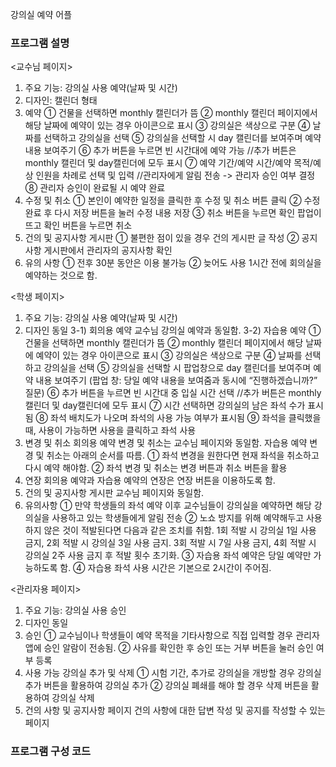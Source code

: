 강의실 예약 어플


<h3>프로그램 설명</h3>

<교수님 페이지>
1) 주요 기능: 강의실 사용 예약(날짜 및 시간)
2) 디자인: 캘린더 형태
3) 예약
	① 건물을 선택하면 monthly 캘린더가 뜸
	② monthly 캘린더 페이지에서 해당 날짜에 예약이 있는 경우 아이콘으로 표시
	③ 강의실은 색상으로 구분
	④ 날짜를 선택하고 강의실을 선택
	⑤ 강의실을 선택할 시 day 캘린더를 보여주며 예약 내용 보여주기
⑥ 추가 버튼을 누르면 빈 시간대에 예약 가능
//추가 버튼은 monthly 캘린더 및 day캘린더에 모두 표시
	⑦ 예약 기간/예약 시간/예약 목적/예상 인원을 차례로 선택 및 입력
		//관리자에게 알림 전송 -> 관리자 승인 여부 결정
	⑧ 관리자 승인이 완료될 시 예약 완료
4) 수정 및 취소
	① 본인이 예약한 일정을 클릭한 후 수정 및 취소 버튼 클릭
	② 수정 완료 후 다시 저장 버튼을 눌러 수정 내용 저장
	③ 취소 버튼을 누르면 확인 팝업이 뜨고 확인 버튼을 누르면 취소
5) 건의 및 공지사항 게시판
	① 불편한 점이 있을 경우 건의 게시판 글 작성
	② 공지사항 게시판에서 관리자의 공지사항 확인
6) 유의 사항
	① 전후 30분 동안은 이용 불가능
	② 늦어도 사용 1시간 전에 회의실을 예약하는 것으로 함.

<학생 페이지>
1) 주요 기능: 강의실 사용 예약(날짜 및 시간)
2) 디자인 동일
3-1) 회의용 예약
	교수님 강의실 예약과 동일함.
3-2) 자습용 예약
	① 건물을 선택하면 monthly 캘린더가 뜸
	② monthly 캘린더 페이지에서 해당 날짜에 예약이 있는 경우 아이콘으로 표시
	③ 강의실은 색상으로 구분
	④ 날짜를 선택하고 강의실을 선택
	⑤ 강의실을 선택할 시 팝업창으로 day 캘린더를 보여주며 예약 내용 보여주기
	    (팝업 창: 당일 예약 내용을 보여줌과 동시에 “진행하겠습니까?” 질문)
⑥ 추가 버튼을 누르면 빈 시간대 중 입실 시간 선택
//추가 버튼은 monthly 캘린더 및 day캘린더에 모두 표시
	⑦ 시간 선택하면 강의실의 남은 좌석 수가 표시됨
	⑧ 좌석 배치도가 나오며 좌석의 사용 가능 여부가 표시됨
	⑨ 좌석을 클릭했을 때, 사용이 가능하면 사용을 클릭하고 좌석 사용
4) 변경 및 취소
	회의용 예약 변경 및 취소는 교수님 페이지와 동일함.
	자습용 예약 변경 및 취소는 아래의 순서를 따름.
	① 좌석 변경을 원한다면 현재 좌석을 취소하고 다시 예약 해야함.
 	② 좌석 변경 및 취소는 변경 버튼과 취소 버튼을 활용
5) 연장
	회의용 예약과 자습용 예약의 연장은 연장 버튼을 이용하도록 함. 
6) 건의 및 공지사항 게시판
	교수님 페이지와 동일함.
7) 유의사항
	① 만약 학생들의 좌석 예약 이후 교수님들이 강의실을 예약하면 해당 강의실을 사용하고 
있는 학생들에게 알림 전송
② 노쇼 방지를 위해 예약해두고 사용하지 않은 것이 적발된다면 다음과 같은 조치를 취함.
    1회 적발 시 강의실 1일 사용 금지, 2회 적발 시 강의실 3일 사용 금지.
    3회 적발 시 7일 사용 금지, 4회 적발 시 강의실 2주 사용 금지 후 적발 횟수 초기화.
③ 자습용 좌석 예약은 당일 예약만 가능하도록 함.
	④ 자습용 좌석 사용 시간은 기본으로 2시간이 주어짐.

<관리자용 페이지>
1) 주요 기능: 강의실 사용 승인
2) 디자인 동일
3) 승인
	① 교수님이나 학생들이 예약 목적을 기타사항으로 직접 입력할 경우 관리자 앱에 
승인 알람이 전송됨.
② 사유를 확인한 후 승인 또는 거부 버튼을 눌러 승인 여부 등록
 4) 사용 가능 강의실 추가 및 삭제
	① 시험 기간, 추가로 강의실을 개방할 경우 강의실 추가 버튼을 활용하여 강의실 추가
	② 강의실 폐쇄를 해야 할 경우 삭제 버튼을 활용하여 강의실 삭제
5) 건의 사항 및 공지사항 페이지
	건의 사항에 대한 답변 작성 및 공지를 작성할 수 있는 페이지
	
<h3>프로그램 구성 코드 </h3>
